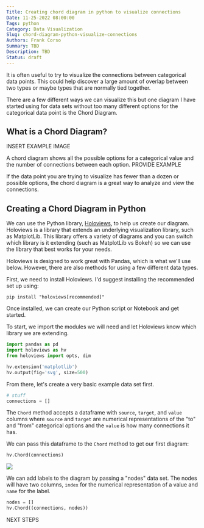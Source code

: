 ```yaml
---
Title: Creating chord diagram in python to visualize connections
Date: 11-25-2022 08:00:00
Tags: python
Category: Data Visualization
Slug: chord-diagram-python-visualize-connections
Authors: Frank Corso
Summary: TBD
Description: TBD
Status: draft
---
```

It is often useful to try to visualize the connections between categorical data points. This could help discover a large amount of overlap between two types or maybe types that are normally tied together.

There are a few different ways we can visualize this but one diagram I have started using for data sets without too many different options for the categorical data point is the Chord Diagram.

## What is a Chord Diagram?

INSERT EXAMPLE IMAGE

A chord diagram shows all the possible options for a categorical value and the number of connections between each option. PROVIDE EXAMPLE

If the data point you are trying to visualize has fewer than a dozen or possible options, the chord diagram is a great way to analyze and view the connections.

## Creating a Chord Diagram in Python

We can use the Python library, [Holoviews](https://holoviews.org/index.html), to help us create our diagram. Holoviews is a library that extends an underlying visualization library, such as MatplotLib. This library offers a variety of diagrams and you can switch which library is it extending (such as MatplotLib vs Bokeh) so we can use the library that best works for your needs.

Holoviews is designed to work great with Pandas, which is what we'll use below. However, there are also methods for using a few different data types.

First, we need to install Holoviews. I'd suggest installing the recommended set up using:

`pip install "holoviews[recommended]"`

Once installed, we can create our Python script or Notebook and get started.

To start, we import the modules we will need and let Holoviews know which library we are extending.

```python
import pandas as pd
import holoviews as hv
from holoviews import opts, dim

hv.extension('matplotlib')
hv.output(fig='svg', size=500)
```

From there, let's create a very basic example data set first.

```python
# stuff
connections = []
```

The `Chord` method accepts a dataframe with `source`, `target`, and `value` columns where `source` and `target` are numerical representations of the "to" and "from" categorical options and the `value` is how many connections it has.

We can pass this dataframe to the `Chord` method to get our first diagram:

```python
hv.Chord(connections)
```

![]({static}/images/chord-example-1.svg)

We can add labels to the diagram by passing a "nodes" data set. The nodes will have two columns, `index` for the numerical representation of a value and `name` for the label.

```python
nodes = []
hv.Chord((connections, nodes))
```

NEXT STEPS